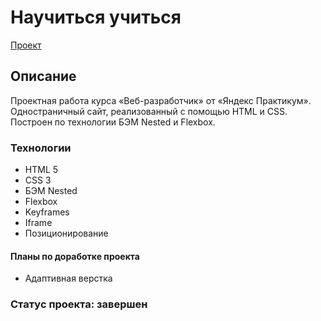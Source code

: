 # Научиться учиться
[Проект](https://sdlmdev.github.io/how-to-learn/)

## Описание
Проектная работа курса «Веб-разработчик» от «Яндекс Практикум».
Одностраничный сайт, реализованный с помощью HTML и CSS. Построен по технологии БЭМ Nested и Flexbox.

### Технологии
* HTML 5
* CSS 3
* БЭМ Nested
* Flexbox
* Keyframes
* Iframe
* Позиционирование

#### Планы по доработке проекта
* Адаптивная верстка

### Статус проекта: завершен

